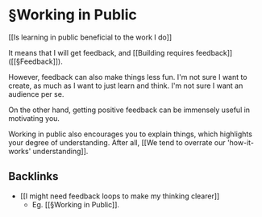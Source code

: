 # §Working in Public
[[Is learning in public beneficial to the work I do]]

It means that I will get feedback, and [[Building requires feedback]] ([[§Feedback]]).

However, feedback can also make things less fun. I'm not sure I want to create, as much as I want to just learn and think. I'm not sure I want an audience per se.

On the other hand, getting positive feedback can be immensely useful in motivating you.

Working in public also encourages you to explain things, which highlights your degree of understanding. After all, [[We tend to overrate our 'how-it-works' understanding]].

<!-- #p1 -->

## Backlinks
* [[I might need feedback loops to make my thinking clearer]]
	* Eg. [[§Working in Public]].

<!-- {BearID:AA8F4F21-422F-4DDE-B687-7CFCDC839693-662-000000A37263BA9D} -->
